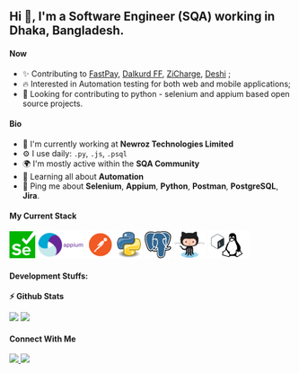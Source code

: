 ## Hi 👋, I'm a Software Engineer (SQA) working in Dhaka, Bangladesh.



#### Now



- ✨ Contributing to [FastPay](https://www.fast-pay.iq/), [Dalkurd FF](https://dalkurd.se/), [ZiCharge](https://secure.zicharge.com/), [Deshi](https://www.deshipay.com/) ;
- :fire: Interested in Automation testing for both web and mobile applications;
- :calendar: Looking for contributing to python - selenium and appium based open source projects.



#### Bio



- 🏢 I'm currently working at **Newroz Technologies Limited**
- ⚙️ I use daily: `.py`, `.js`, `.psql` 
- 🌍 I'm mostly active within the **SQA Community**
- 🌱 Learning all about **Automation**
- 💬 Ping me about **Selenium**, **Appium**, **Python**, **Postman**, **PostgreSQL**, **Jira**.



#### My Current Stack



<img height="48" src="images/Selenium.png" alt="Selenium"> <img height="48" src="images/Appium.png" alt="Appium"> <img height="48" src="images/postman.png" alt="Postman"> <img height="48" src="images/Python.png" alt="python"> <img height="48" src="images/Postgresql.png" alt="Postgresql"> <img height="48" src="images/github.png" alt="git"> <img height="48" src="images/bash.png" alt="bash">



#### Development Stuffs:



<b>⚡ Github Stats</b>
<p float="left">
<img height="180em" src="https://github-readme-stats.vercel.app/api?username=moinuahmed&show_icons=true&hide_border=true&&count_private=true&include_all_commits=true" />
<img height="180em" src="https://github-readme-stats.vercel.app/api/top-langs/?username=moinuahmed&show_icons=true&hide_border=true&layout=compact&langs_count=8"/>
</p>



#### Connect With Me



<p left="center">
<a href="https://www.linkedin.com/in/moin-uddin-ahmed/">
  <img src="https://img.shields.io/badge/linkedin-%230077B5.svg?&style=for-the-badge&logo=linkedin&logoColor=white" height=25>
</a>
<a href="mailto:moineyee@gmail.com">
  <img src="    https://img.shields.io/badge/Gmail-D14836?style=for-the-badge&logo=gmail&logoColor=white" height=25>
</a>
</p>
